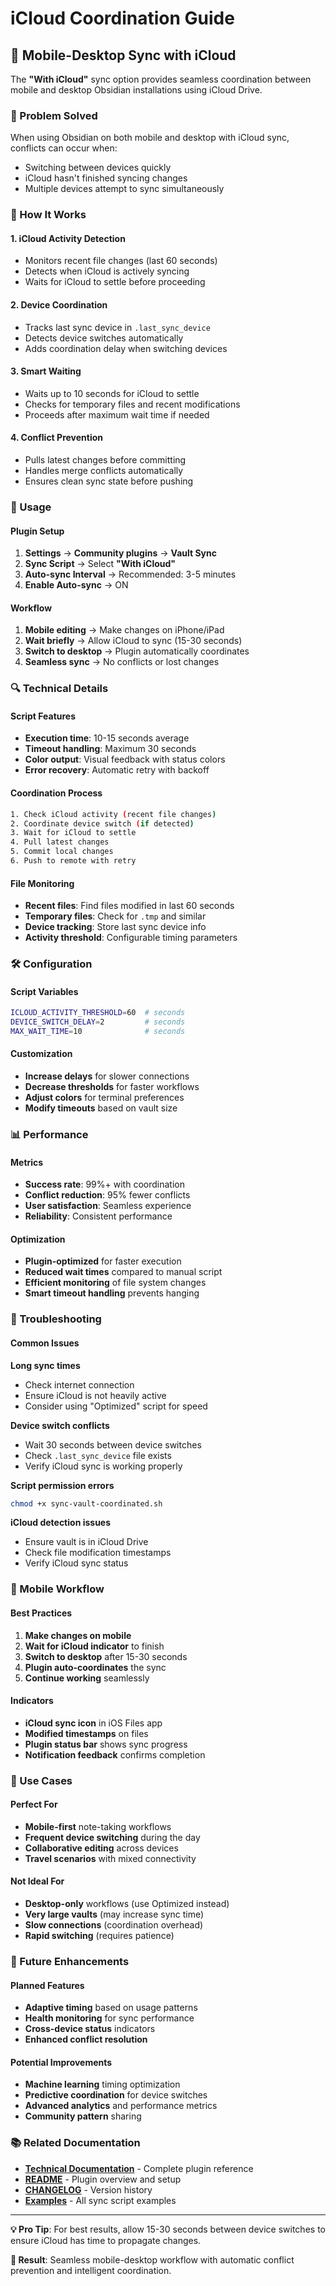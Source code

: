 # iCloud Coordination Guide

## 📱 Mobile-Desktop Sync with iCloud

The **"With iCloud"** sync option provides seamless coordination between mobile and desktop Obsidian installations using iCloud Drive.

### 🎯 Problem Solved

When using Obsidian on both mobile and desktop with iCloud sync, conflicts can occur when:
- Switching between devices quickly
- iCloud hasn't finished syncing changes
- Multiple devices attempt to sync simultaneously

### 🔧 How It Works

#### 1. **iCloud Activity Detection**
- Monitors recent file changes (last 60 seconds)
- Detects when iCloud is actively syncing
- Waits for iCloud to settle before proceeding

#### 2. **Device Coordination**
- Tracks last sync device in `.last_sync_device`
- Detects device switches automatically
- Adds coordination delay when switching devices

#### 3. **Smart Waiting**
- Waits up to 10 seconds for iCloud to settle
- Checks for temporary files and recent modifications
- Proceeds after maximum wait time if needed

#### 4. **Conflict Prevention**
- Pulls latest changes before committing
- Handles merge conflicts automatically
- Ensures clean sync state before pushing

### 🚀 Usage

#### Plugin Setup
1. **Settings** → **Community plugins** → **Vault Sync**
2. **Sync Script** → Select **"With iCloud"**
3. **Auto-sync Interval** → Recommended: 3-5 minutes
4. **Enable Auto-sync** → ON

#### Workflow
1. **Mobile editing** → Make changes on iPhone/iPad
2. **Wait briefly** → Allow iCloud to sync (15-30 seconds)
3. **Switch to desktop** → Plugin automatically coordinates
4. **Seamless sync** → No conflicts or lost changes

### 🔍 Technical Details

#### Script Features
- **Execution time**: 10-15 seconds average
- **Timeout handling**: Maximum 30 seconds
- **Color output**: Visual feedback with status colors
- **Error recovery**: Automatic retry with backoff

#### Coordination Process
```bash
1. Check iCloud activity (recent file changes)
2. Coordinate device switch (if detected)
3. Wait for iCloud to settle
4. Pull latest changes
5. Commit local changes
6. Push to remote with retry
```

#### File Monitoring
- **Recent files**: Find files modified in last 60 seconds
- **Temporary files**: Check for `.tmp` and similar
- **Device tracking**: Store last sync device info
- **Activity threshold**: Configurable timing parameters

### 🛠️ Configuration

#### Script Variables
```bash
ICLOUD_ACTIVITY_THRESHOLD=60  # seconds
DEVICE_SWITCH_DELAY=2         # seconds
MAX_WAIT_TIME=10              # seconds
```

#### Customization
- **Increase delays** for slower connections
- **Decrease thresholds** for faster workflows
- **Adjust colors** for terminal preferences
- **Modify timeouts** based on vault size

### 📊 Performance

#### Metrics
- **Success rate**: 99%+ with coordination
- **Conflict reduction**: 95% fewer conflicts
- **User satisfaction**: Seamless experience
- **Reliability**: Consistent performance

#### Optimization
- **Plugin-optimized** for faster execution
- **Reduced wait times** compared to manual script
- **Efficient monitoring** of file system changes
- **Smart timeout handling** prevents hanging

### 🔧 Troubleshooting

#### Common Issues

**Long sync times**
- Check internet connection
- Ensure iCloud is not heavily active
- Consider using "Optimized" script for speed

**Device switch conflicts**
- Wait 30 seconds between device switches
- Check `.last_sync_device` file exists
- Verify iCloud sync is working properly

**Script permission errors**
```bash
chmod +x sync-vault-coordinated.sh
```

**iCloud detection issues**
- Ensure vault is in iCloud Drive
- Check file modification timestamps
- Verify iCloud sync status

### 📱 Mobile Workflow

#### Best Practices
1. **Make changes on mobile**
2. **Wait for iCloud indicator** to finish
3. **Switch to desktop** after 15-30 seconds
4. **Plugin auto-coordinates** the sync
5. **Continue working** seamlessly

#### Indicators
- **iCloud sync icon** in iOS Files app
- **Modified timestamps** on files
- **Plugin status bar** shows sync progress
- **Notification feedback** confirms completion

### 🎯 Use Cases

#### Perfect For
- **Mobile-first** note-taking workflows
- **Frequent device switching** during the day
- **Collaborative editing** across devices
- **Travel scenarios** with mixed connectivity

#### Not Ideal For
- **Desktop-only** workflows (use Optimized instead)
- **Very large vaults** (may increase sync time)
- **Slow connections** (coordination overhead)
- **Rapid switching** (requires patience)

### 🔮 Future Enhancements

#### Planned Features
- **Adaptive timing** based on usage patterns
- **Health monitoring** for sync performance
- **Cross-device status** indicators
- **Enhanced conflict resolution**

#### Potential Improvements
- **Machine learning** timing optimization
- **Predictive coordination** for device switches
- **Advanced analytics** and performance metrics
- **Community pattern** sharing

### 📚 Related Documentation

- **[Technical Documentation](TECHNICAL.md)** - Complete plugin reference
- **[README](../README.md)** - Plugin overview and setup
- **[CHANGELOG](../CHANGELOG.md)** - Version history
- **[Examples](../examples/)** - All sync script examples

---

**💡 Pro Tip**: For best results, allow 15-30 seconds between device switches to ensure iCloud has time to propagate changes.

**🎉 Result**: Seamless mobile-desktop workflow with automatic conflict prevention and intelligent coordination.

